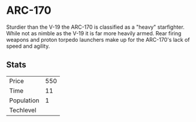 # ARC-170

Sturdier than the V-19 the ARC-170 is classified as a "heavy" starfighter. While not as nimble as the V-19 it is far more heavily armed. Rear firing weapons and proton torpedo launchers make up for the ARC-170's lack of speed and agility.

## Stats

<table>
    <tr>
        <td>Price</td>
        <td>550</td>
    </tr>
    <tr>
        <td>Time</td>
        <td>11</td>
    </tr>
    <tr>
        <td>Population</td>
        <td>1</td>
    </tr>
    <tr>
        <td>Techlevel</td>
        <td></td>
    </tr>
</table>

